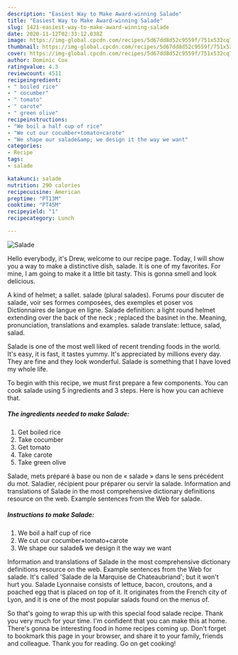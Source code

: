 ```yaml
---
description: "Easiest Way to Make Award-winning Salade"
title: "Easiest Way to Make Award-winning Salade"
slug: 1421-easiest-way-to-make-award-winning-salade
date: 2020-11-12T02:33:12.038Z
image: https://img-global.cpcdn.com/recipes/5d67dd8d52c9559f/751x532cq70/salade-recipe-main-photo.jpg
thumbnail: https://img-global.cpcdn.com/recipes/5d67dd8d52c9559f/751x532cq70/salade-recipe-main-photo.jpg
cover: https://img-global.cpcdn.com/recipes/5d67dd8d52c9559f/751x532cq70/salade-recipe-main-photo.jpg
author: Dominic Cox
ratingvalue: 4.3
reviewcount: 4511
recipeingredient:
- " boiled rice"
- " cocumber"
- " tomato"
- " carote"
- " green olive"
recipeinstructions:
- "We boil a half cup of rice"
- "We cut our cocumber+tomato+carote"
- "We shape our salade&amp; we design it the way we want"
categories:
- Recipe
tags:
- salade

katakunci: salade 
nutrition: 290 calories
recipecuisine: American
preptime: "PT13M"
cooktime: "PT45M"
recipeyield: "1"
recipecategory: Lunch

---
```



![Salade](https://img-global.cpcdn.com/recipes/5d67dd8d52c9559f/751x532cq70/salade-recipe-main-photo.jpg)

Hello everybody, it's Drew, welcome to our recipe page. Today, I will show you a way to make a distinctive dish, salade. It is one of my favorites. For mine, I am going to make it a little bit tasty. This is gonna smell and look delicious.

A kind of helmet; a sallet. salade (plural salades). Forums pour discuter de salade, voir ses formes composées, des exemples et poser vos Dictionnaires de langue en ligne. Salade definition: a light round helmet extending over the back of the neck ; replaced the basinet in the. Meaning, pronunciation, translations and examples. salade translate: lettuce, salad, salad.

Salade is one of the most well liked of recent trending foods in the world. It's easy, it is fast, it tastes yummy. It's appreciated by millions every day. They are fine and they look wonderful. Salade is something that I have loved my whole life.


To begin with this recipe, we must first prepare a few components. You can cook salade using 5 ingredients and 3 steps. Here is how you can achieve that.

<!--inarticleads1-->

##### The ingredients needed to make Salade:

1. Get  boiled rice
1. Take  cocumber
1. Get  tomato
1. Take  carote
1. Take  green olive


Salade, mets préparé à base ou non de « salade » dans le sens précédent du mot. Saladier, récipient pour préparer ou servir la salade. Information and translations of Salade in the most comprehensive dictionary definitions resource on the web. Example sentences from the Web for salade. 

<!--inarticleads2-->

##### Instructions to make Salade:

1. We boil a half cup of rice
1. We cut our cocumber+tomato+carote
1. We shape our salade&amp; we design it the way we want


Information and translations of Salade in the most comprehensive dictionary definitions resource on the web. Example sentences from the Web for salade. It&#39;s called &#39;Salade de la Marquise de Chateaubriand&#39;; but it won&#39;t hurt you. Salade Lyonnaise consists of lettuce, bacon, croutons, and a poached egg that is placed on top of it. It originates from the French city of Lyon, and it is one of the most popular salads found on the menus of. 

So that's going to wrap this up with this special food salade recipe. Thank you very much for your time. I'm confident that you can make this at home. There's gonna be interesting food in home recipes coming up. Don't forget to bookmark this page in your browser, and share it to your family, friends and colleague. Thank you for reading. Go on get cooking!
